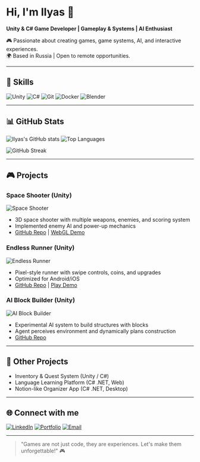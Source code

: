 # Hi, I'm Ilyas 👋
**Unity & C# Game Developer | Gameplay & Systems | AI Enthusiast**

🎮 Passionate about creating games, game systems, AI, and interactive experiences.  
🌍 Based in Russia | Open to remote opportunities.

---

## 🔧 Skills
![Unity](https://img.shields.io/badge/Unity-100000?style=for-the-badge&logo=unity&logoColor=white)
![C#](https://img.shields.io/badge/C%23-239120?style=for-the-badge&logo=c-sharp&logoColor=white)
![Git](https://img.shields.io/badge/Git-F05032?style=for-the-badge&logo=git&logoColor=white)
![Docker](https://img.shields.io/badge/Docker-2496ED?style=for-the-badge&logo=docker&logoColor=white)
![Blender](https://img.shields.io/badge/Blender-F5792A?style=for-the-badge&logo=blender&logoColor=white)

---

## 📊 GitHub Stats

![Ilyas's GitHub stats](https://github-readme-stats.vercel.app/api?username=IlyasKhatipov&show_icons=true&theme=radical)
![Top Languages](https://github-readme-stats.vercel.app/api/top-langs/?username=IlyasKhatipov&layout=compact&theme=radical)

![GitHub Streak](https://github-readme-streak-stats.herokuapp.com/?user=IlyasKhatipov&theme=radical)

---

## 🎮 Projects

### Space Shooter (Unity)
![Space Shooter](https://media.giphy.com/media/xT9IgG50Fb7Mi0prBC/giphy.gif)
- 3D space shooter with multiple weapons, enemies, and scoring system
- Implemented enemy AI and power-up mechanics
- [GitHub Repo](https://github.com/username/space-shooter) | [WebGL Demo](https://username.github.io/space-shooter)

### Endless Runner (Unity)
![Endless Runner](https://media.giphy.com/media/3o7aCTfyhYawdOXcFW/giphy.gif)
- Pixel-style runner with swipe controls, coins, and upgrades
- Optimized for Android/iOS
- [GitHub Repo](https://github.com/username/endless-runner) | [Play Demo](https://username.github.io/endless-runner)

### AI Block Builder (Unity)
![AI Block Builder](https://media.giphy.com/media/l0MYt5jPR6QX5pnqM/giphy.gif)
- Experimental AI system to build structures with blocks
- Agent perceives environment and dynamically plans construction
- [GitHub Repo](https://github.com/username/ai-block-builder)

---

## 📂 Other Projects
- Inventory & Quest System (Unity / C#)  
- Language Learning Platform (C# .NET, Web)  
- Notion-like Organizer App (C# .NET, Desktop)  

---

## 🌐 Connect with me
[![LinkedIn](https://img.shields.io/badge/LinkedIn-0A66C2?style=for-the-badge&logo=linkedin&logoColor=white)](https://linkedin.com/in/ilyaskhatipov)
[![Portfolio](https://img.shields.io/badge/Portfolio-FF5722?style=for-the-badge&logo=firefox&logoColor=white)](https://ilyaskhatipov.github.io/)
[![Email](https://img.shields.io/badge/Email-D14836?style=for-the-badge&logo=gmail&logoColor=white)](mailto:ilyas@example.com)

---

> "Games are not just code, they are experiences. Let's make them unforgettable!" 🎮
